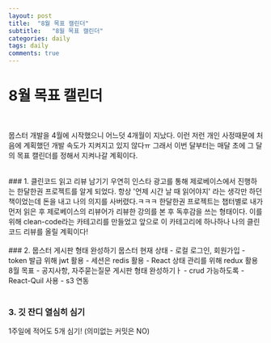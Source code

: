 ```yaml
---
layout: post
title:  "8월 목표 캘린더"
subtitle:   "8월 목표 캘린더"
categories: daily
tags: daily
comments: true
---
```

# 8월 목표 캘린더
<br>

뭅스터 개발을 4월에 시작했으니 어느덧 4개월이 지났다.
이런 저런 개인 사정때문에 처음에 계획했던 개발 속도가 지켜지고 있지 않다ㅠ
그래서 이번 달부터는 매달 초에 그 달의 목표 캘린더를 정해서 지켜나갈 계획이다.

<br>
### 1. 클린코드 읽고 리뷰 남기기
우연히 인스타 광고를 통해 제로베이스에서 진행하는 한달한권 프로젝트를 알게 되었다.
항상 '언제 시간 날 때 읽어야지' 라는 생각만 하던 책이었는데 돈을 내고 나의 의지를 사버렸다.ㅋㅋㅋ
한달한권 프로젝트는 챕터별로 내가 먼저 읽은 후 제로베이스의 리뷰어가 리뷰한 강의를 본 후 독후감을 쓰는 형태이다.
이를 위해 clean-code라는 카테고리를 만들었고 앞으로 이 카테고리에 하나하나 나의 클린코드 리뷰를 올릴 계획이다!
<br>
<br>
### 2. 뭅스터 게시판 형태 완성하기
뭅스터 현재 상태
- 로컬 로그인, 회원가입
- token 발급 위해 jwt 활용
- 세션은 redis 활용
- React 상태 관리를 위해 redux 활용
<br>
8월 목표
- 공지사항, 자주묻는질문 게시판 형태 완성하기ㅏ
- crud 가능하도록
- React-Quil 사용
- s3 연동

<br>
<br>

### 3. 깃 잔디 열심히 심기
1주일에 적어도 5개 심기! (의미없는 커밋은 NO)
